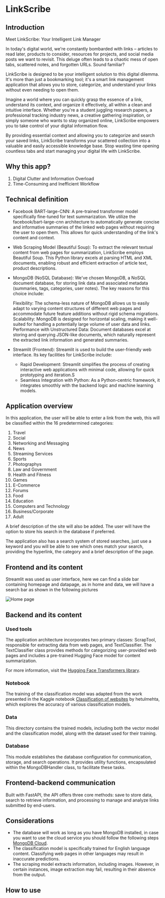# LinkScribe
## Introduction
Meet LinkScribe: Your Intelligent Link Manager

In today's digital world, we're constantly bombarded with links – articles to read later, products to consider, resources for projects, and social media posts we want to revisit. This deluge often leads to a chaotic mess of open tabs, scattered notes, and forgotten URLs. Sound familiar?

LinkScribe is designed to be your intelligent solution to this digital dilemma. It's more than just a bookmarking tool; it's a smart link management application that allows you to store, categorize, and understand your links without even needing to open them.

Imagine a world where you can quickly grasp the essence of a link, understand its context, and organize it effectively, all within a clean and intuitive interface. Whether you're a student juggling research papers, a professional tracking industry news, a creative gathering inspiration, or simply someone who wants to stay organized online, LinkScribe empowers you to take control of your digital information flow.

By providing essential context and allowing you to categorize and search your saved links, LinkScribe transforms your scattered collection into a valuable and easily accessible knowledge base. Stop wasting time opening countless tabs and start managing your digital life with LinkScribe.
## Why this app?

1. Digital Clutter and Information Overload
2. Time-Consuming and Inefficient Workflow

## Technical definition
- Facebook BART-large-CNN: A pre-trained transformer model specifically fine-tuned for text summarization. We utilize the facebook/bart-large-cnn architecture to automatically generate concise and informative summaries of the linked web pages without requiring the user to open them. This allows for quick understanding of the link's content and context.
- Web Scraping Model (Beautiful Soup): To extract the relevant textual content from web pages for summarization, LinkScribe employs Beautiful Soup. This Python library excels at parsing HTML and XML documents, enabling robust and efficient extraction of article text, product descriptions.
- MongoDB (NoSQL Database): We've chosen MongoDB, a NoSQL document database, for storing link data and associated metadata (summaries, tags, categories, user notes). The key reasons for this choice include:

    Flexibility: The schema-less nature of MongoDB allows us to easily adapt to varying content structures of different web pages and accommodate future feature additions without rigid schema migrations.
    Scalability: MongoDB is designed for horizontal scaling, making it well-suited for handling a potentially large volume of user data and links.
    Performance with Unstructured Data: Document databases excel at storing and querying JSON-like documents, which naturally represent the extracted link information and generated summaries.

- Streamlit (Frontend): Streamlit is used to build the user-friendly web interface. Its key facilities for LinkScribe include:
  - Rapid Development: Streamlit simplifies the process of creating interactive web applications with minimal code, allowing for quick prototyping and iteration.S
  - Seamless Integration with Python: As a Python-centric framework, it integrates smoothly with the backend logic and machine learning models.
## Application overview
In this application, the user will be able to enter a link from the web, this will be classified within the 16 predetermined categories:
1. Travel
2. Social 
3. Networking and Messaging
4. News
5. Streaming Services
6. Sports
7. Photographys
8. Law and Government
9. Health and Fitness
10. Games
11. E-Commerce
12. Forums
13. Food
14. Education
15. Computers and Technology 
16. Business/Corporate
17. Adult 

A brief description of the site will also be added.
The user will have the option to store his search in the database if preferred.

The application also has a search system of stored searches, just use a keyword and you will be able 
to see which ones match your search, providing the hyperlink, the category and a brief description of the page.

## Frontend and its content

Streamlit was used as user interface, here we can find a slide bar containing homepage and datapage, as in home and data, we will have a search bar as shown in the following pictures

![Home page](https://i.imgur.com/37I99E5.jpg "Home page")

## Backend and its content

### Used tools

The application architecture incorporates two primary classes: ScrapTool, responsible for extracting data from web pages, and TextClassifier. The TextClassifier class provides methods for categorizing user-provided web pages and includes a pre-trained Hugging Face model for content summarization.

For more information, visit the [Hugging Face Transformers library](https://huggingface.co/docs/transformers/index).

### Notebook

The training of the classification model was adapted from the work presented in the Kaggle notebook [Classification of websites](https://www.kaggle.com/code/hetulmehta/classification-of-websites) by hetulmehta, which explores the accuracy of various classification models.

### Data

This directory contains the trained models, including both the vector model and the classification model, along with the dataset used for their training.

### Database

This module establishes the database configuration for communication, storage, and search operations. It provides utility functions, encapsulated within the MongoDBHandler class, to facilitate these tasks.

## Frontend-backend communication

Built with FastAPI, the API offers three core methods: save to store data, search to retrieve information, and processing to manage and analyze links submitted by end-users.

## Considerations

- The database will work as long as you have MongoDB installed, in case you want to use the cloud service you should follow the following steps [MongoDB Cloud](https://www.mongodb.com/resources/products/platform/mongodb-atlas-tutorial).
- The classification model is specifically trained for English language content. Classifying web pages in other languages may result in inaccurate predictions.
- The scraping model extracts information, including images. However, in certain instances, image extraction may fail, resulting in their absence from the output.

## How to use
